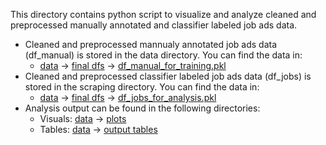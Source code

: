 This directory contains python script to visualize and analyze cleaned and preprocessed manually annotated and classifier labeled job ads data.

* Cleaned and preprocessed mannualy annotated job ads data (df_manual) is stored in the data directory. You can find the data in:
  - [data](../data) &rarr; [final dfs](../data/final%20dfs/) &rarr; [df_manual_for_training.pkl](../data/final%20dfs/df_manual_for_training.pkl)
* Cleaned and preprocessed classifier labeled job ads data (df_jobs) is stored in the scraping directory. You can find the data in:
  - [data](../data) &rarr; [final dfs](../data/final%20dfs/) &rarr; [df_jobs_for_analysis.pkl](../data/final%20dfs/df_jobs_for_analysis.pkl)
* Analysis output can be found in the following directories:
    - Visuals: [data](../data) &rarr; [plots](../data/plots)
    - Tables: [data](../data) &rarr; [output tables](../data/output%20tables)
